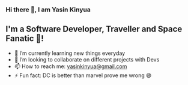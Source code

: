 ### Hi there 👋, I am Yasin Kinyua
<!--![GitHub followers](https://img.shields.io/github/followers/yaska1706?label=Github%20Followers&style=social)
![Twitter Follow](https://img.shields.io/twitter/follow/young_swashluv?label=followers&style=social)-->


## I'm a Software Developer, Traveller and Space Fanatic 🔭!


- 🌱 I’m currently learning new things everyday 
- 👯 I’m looking to collaborate on different projects with Devs
- 📫 How to reach me: yasinkinyua@gmail.com
- ⚡ Fun fact: DC is better than marvel prove me wrong 😄
 


<!--
**Yaska1706/yaska1706** is a ✨ _special_ ✨ repository because its `README.md` (this file) appears on your GitHub profile.

Here are some ideas to get you started:

- 🔭 I’m currently working on ...
- 🌱 I’m currently learning ...
- 👯 I’m looking to collaborate on ...
- 🤔 I’m looking for help with ...
- 💬 Ask me about ...
- 📫 How to reach me: ...
- 😄 Pronouns: ...
- ⚡ Fun fact: ...
-->
